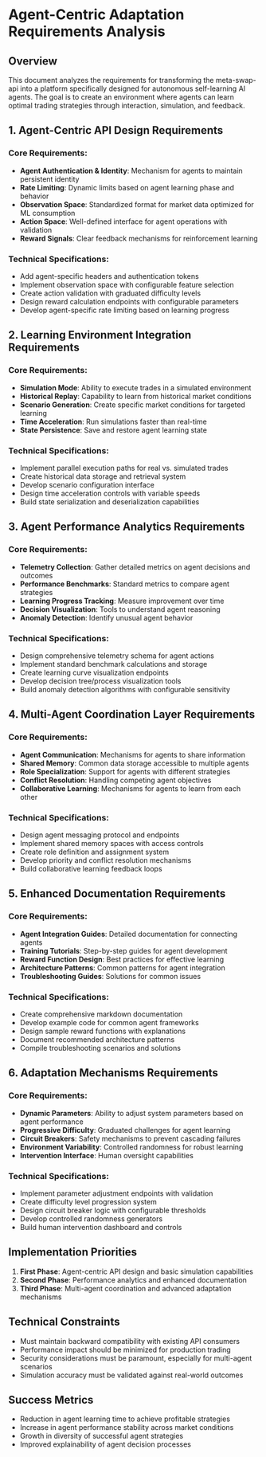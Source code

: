# Agent-Centric Adaptation Requirements Analysis

## Overview
This document analyzes the requirements for transforming the meta-swap-api into a platform specifically designed for autonomous self-learning AI agents. The goal is to create an environment where agents can learn optimal trading strategies through interaction, simulation, and feedback.

## 1. Agent-Centric API Design Requirements

### Core Requirements:
- **Agent Authentication & Identity**: Mechanism for agents to maintain persistent identity
- **Rate Limiting**: Dynamic limits based on agent learning phase and behavior
- **Observation Space**: Standardized format for market data optimized for ML consumption
- **Action Space**: Well-defined interface for agent operations with validation
- **Reward Signals**: Clear feedback mechanisms for reinforcement learning

### Technical Specifications:
- Add agent-specific headers and authentication tokens
- Implement observation space with configurable feature selection
- Create action validation with graduated difficulty levels
- Design reward calculation endpoints with configurable parameters
- Develop agent-specific rate limiting based on learning progress

## 2. Learning Environment Integration Requirements

### Core Requirements:
- **Simulation Mode**: Ability to execute trades in a simulated environment
- **Historical Replay**: Capability to learn from historical market conditions
- **Scenario Generation**: Create specific market conditions for targeted learning
- **Time Acceleration**: Run simulations faster than real-time
- **State Persistence**: Save and restore agent learning state

### Technical Specifications:
- Implement parallel execution paths for real vs. simulated trades
- Create historical data storage and retrieval system
- Develop scenario configuration interface
- Design time acceleration controls with variable speeds
- Build state serialization and deserialization capabilities

## 3. Agent Performance Analytics Requirements

### Core Requirements:
- **Telemetry Collection**: Gather detailed metrics on agent decisions and outcomes
- **Performance Benchmarks**: Standard metrics to compare agent strategies
- **Learning Progress Tracking**: Measure improvement over time
- **Decision Visualization**: Tools to understand agent reasoning
- **Anomaly Detection**: Identify unusual agent behavior

### Technical Specifications:
- Design comprehensive telemetry schema for agent actions
- Implement standard benchmark calculations and storage
- Create learning curve visualization endpoints
- Develop decision tree/process visualization tools
- Build anomaly detection algorithms with configurable sensitivity

## 4. Multi-Agent Coordination Layer Requirements

### Core Requirements:
- **Agent Communication**: Mechanisms for agents to share information
- **Shared Memory**: Common data storage accessible to multiple agents
- **Role Specialization**: Support for agents with different strategies
- **Conflict Resolution**: Handling competing agent objectives
- **Collaborative Learning**: Mechanisms for agents to learn from each other

### Technical Specifications:
- Design agent messaging protocol and endpoints
- Implement shared memory spaces with access controls
- Create role definition and assignment system
- Develop priority and conflict resolution mechanisms
- Build collaborative learning feedback loops

## 5. Enhanced Documentation Requirements

### Core Requirements:
- **Agent Integration Guides**: Detailed documentation for connecting agents
- **Training Tutorials**: Step-by-step guides for agent development
- **Reward Function Design**: Best practices for effective learning
- **Architecture Patterns**: Common patterns for agent integration
- **Troubleshooting Guides**: Solutions for common issues

### Technical Specifications:
- Create comprehensive markdown documentation
- Develop example code for common agent frameworks
- Design sample reward functions with explanations
- Document recommended architecture patterns
- Compile troubleshooting scenarios and solutions

## 6. Adaptation Mechanisms Requirements

### Core Requirements:
- **Dynamic Parameters**: Ability to adjust system parameters based on agent performance
- **Progressive Difficulty**: Graduated challenges for agent learning
- **Circuit Breakers**: Safety mechanisms to prevent cascading failures
- **Environment Variability**: Controlled randomness for robust learning
- **Intervention Interface**: Human oversight capabilities

### Technical Specifications:
- Implement parameter adjustment endpoints with validation
- Create difficulty level progression system
- Design circuit breaker logic with configurable thresholds
- Develop controlled randomness generators
- Build human intervention dashboard and controls

## Implementation Priorities

1. **First Phase**: Agent-centric API design and basic simulation capabilities
2. **Second Phase**: Performance analytics and enhanced documentation
3. **Third Phase**: Multi-agent coordination and advanced adaptation mechanisms

## Technical Constraints

- Must maintain backward compatibility with existing API consumers
- Performance impact should be minimized for production trading
- Security considerations must be paramount, especially for multi-agent scenarios
- Simulation accuracy must be validated against real-world outcomes

## Success Metrics

- Reduction in agent learning time to achieve profitable strategies
- Increase in agent performance stability across market conditions
- Growth in diversity of successful agent strategies
- Improved explainability of agent decision processes
